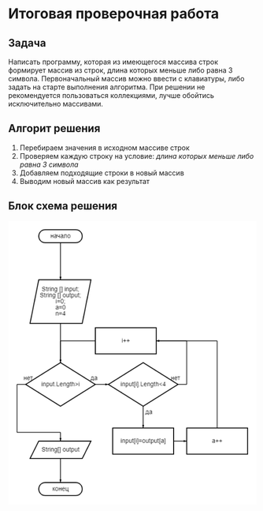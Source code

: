 # **Итоговая проверочная работа**
## Задача 
Написать программу, которая из имеющегося массива строк формирует массив из строк, длина которых меньше либо равна 3 символа. Первоначальный массив можно ввести с клавиатуры, либо задать на старте выполнения алгоритма. При решении не рекомендуется пользоваться коллекциями, лучше обойтись исключительно массивами.
## Алгорит решения
1. Перебираем значения в исходном массиве строк
2. Проверяем каждую строку на условие: *длина которых меньше либо равна 3 символа*
3. Добавляем подходящие строки в новый массив
4. Выводим новый массив как результат

## Блок схема решения
![блок схема](https://raw.githubusercontent.com/georgeGRITSENKO/Final-work/main/diagram.png) 